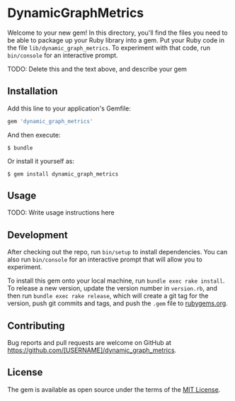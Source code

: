 # DynamicGraphMetrics

Welcome to your new gem! In this directory, you'll find the files you need to be able to package up your Ruby library into a gem. Put your Ruby code in the file `lib/dynamic_graph_metrics`. To experiment with that code, run `bin/console` for an interactive prompt.

TODO: Delete this and the text above, and describe your gem

## Installation

Add this line to your application's Gemfile:

```ruby
gem 'dynamic_graph_metrics'
```

And then execute:

    $ bundle

Or install it yourself as:

    $ gem install dynamic_graph_metrics

## Usage

TODO: Write usage instructions here

## Development

After checking out the repo, run `bin/setup` to install dependencies. You can also run `bin/console` for an interactive prompt that will allow you to experiment.

To install this gem onto your local machine, run `bundle exec rake install`. To release a new version, update the version number in `version.rb`, and then run `bundle exec rake release`, which will create a git tag for the version, push git commits and tags, and push the `.gem` file to [rubygems.org](https://rubygems.org).

## Contributing

Bug reports and pull requests are welcome on GitHub at https://github.com/[USERNAME]/dynamic_graph_metrics.


## License

The gem is available as open source under the terms of the [MIT License](http://opensource.org/licenses/MIT).

